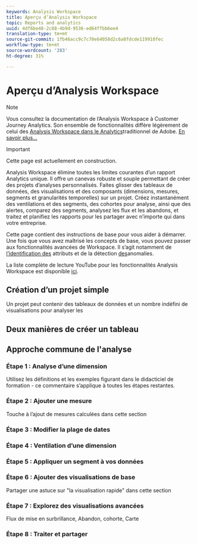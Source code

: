 ```yaml
---
keywords: Analysis Workspace
title: Aperçu d’Analysis Workspace
topic: Reports and analytics
uuid: 4df6be48-2c88-4b9d-9536-ed64ffbb6ee4
translation-type: tm+mt
source-git-commit: 1fb46acc9c7c70e64058d2c6a8fdcde119910fec
workflow-type: tm+mt
source-wordcount: '283'
ht-degree: 31%

---
```



# Aperçu d’Analysis Workspace

>[!NOTE]
>
>Vous consultez la documentation de l’Analysis Workspace à Customer Journey Analytics. Son ensemble de fonctionnalités diffère légèrement de celui des [Analysis Workspace dans le Analytics](https://docs.adobe.com/content/help/fr-FR/analytics/analyze/analysis-workspace/home.html)traditionnel de Adobe. [En savoir plus...](/help/getting-started/cja-aa.md)

>[!IMPORTANT]
>
>Cette page est actuellement en construction.

Analysis Workspace élimine toutes les limites courantes d’un rapport Analytics unique. Il offre un canevas robuste et souple permettant de créer des projets d’analyses personnalisés. Faites glisser des tableaux de données, des visualisations et des composants (dimensions, mesures, segments et granularités temporelles) sur un projet. Créez instantanément des ventilations et des segments, des cohortes pour analyse, ainsi que des alertes, comparez des segments, analysez les flux et les abandons, et traitez et planifiez les rapports pour les partager avec n’importe qui dans votre entreprise.

Cette page contient des instructions de base pour vous aider à démarrer. Une fois que vous avez maîtrisé les concepts de base, vous pouvez passer aux fonctionnalités avancées de Workspace. Il s’agit notamment de [l’identification des](/help/analysis-workspace/attribution/overview.md) attributs et de la détection [des](/help/analysis-workspace/virtual-analyst/c-anomaly-detection/anomaly-detection.md)anomalies.

La liste complète de lecture YouTube pour les fonctionnalités Analysis Workspace est disponible [ici](https://www.youtube.com/channel/UC8I6bqCk7gO6YdoMz6W5fvw/playlists?view=50&amp;sort=dd&amp;shelf_id=7).

## Création d’un projet simple

Un projet peut contenir des tableaux de données et un nombre indéfini de visualisations pour analyser les


## Deux manières de créer un tableau

## Approche commune de l&#39;analyse

### Étape 1 : Analyse d’une dimension

Utilisez les définitions et les exemples figurant dans le didacticiel de formation - ce commentaire s’applique à toutes les étapes restantes.

### Étape 2 : Ajouter une mesure

Touche à l’ajout de mesures calculées dans cette section

### Étape 3 : Modifier la plage de dates

### Étape 4 : Ventilation d’une dimension

### Étape 5 : Appliquer un segment à vos données

### Étape 6 : Ajouter des visualisations de base

Partager une astuce sur &quot;la visualisation rapide&quot; dans cette section

### Étape 7 : Explorez des visualisations avancées

Flux de mise en surbrillance, Abandon, cohorte, Carte

### Étape 8 : Traiter et partager

